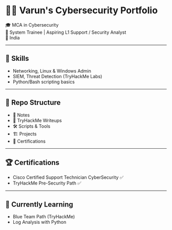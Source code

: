 # 👩‍💻 Varun's Cybersecurity Portfolio

🎓 MCA in Cybersecurity  
💼 System Trainee | Aspiring L1 Support / Security Analyst  
📍 India  

---

## 🧠 Skills
- Networking, Linux & Windows Admin
- SIEM, Threat Detection (TryHackMe Labs)
- Python/Bash scripting basics

---

## 📂 Repo Structure
- 📒 Notes
- 🔐 TryHackMe Writeups
- 🛠️ Scripts & Tools
- 🏗️ Projects
- 🏅 Certifications

---

## 🏆 Certifications
- Cisco Certified Support Technician CyberSecurity ✅
- TryHackMe Pre-Security Path ✅

---

## 🌱 Currently Learning
- Blue Team Path (TryHackMe)
- Log Analysis with Python
